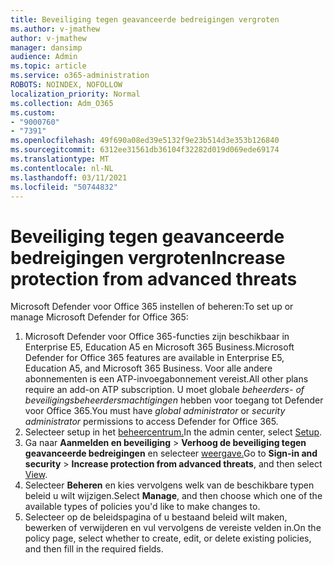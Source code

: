 ```yaml
---
title: Beveiliging tegen geavanceerde bedreigingen vergroten
ms.author: v-jmathew
author: v-jmathew
manager: dansimp
audience: Admin
ms.topic: article
ms.service: o365-administration
ROBOTS: NOINDEX, NOFOLLOW
localization_priority: Normal
ms.collection: Adm_O365
ms.custom:
- "9000760"
- "7391"
ms.openlocfilehash: 49f690a08ed39e5132f9e23b514d3e353b126840
ms.sourcegitcommit: 6312ee31561db36104f32282d019d069ede69174
ms.translationtype: MT
ms.contentlocale: nl-NL
ms.lasthandoff: 03/11/2021
ms.locfileid: "50744832"
---
```

# <a name="increase-protection-from-advanced-threats"></a><span data-ttu-id="b06ec-102">Beveiliging tegen geavanceerde bedreigingen vergroten</span><span class="sxs-lookup"><span data-stu-id="b06ec-102">Increase protection from advanced threats</span></span>

<span data-ttu-id="b06ec-103">Microsoft Defender voor Office 365 instellen of beheren:</span><span class="sxs-lookup"><span data-stu-id="b06ec-103">To set up or manage Microsoft Defender for Office 365:</span></span>

1. <span data-ttu-id="b06ec-104">Microsoft Defender voor Office 365-functies zijn beschikbaar in Enterprise E5, Education A5 en Microsoft 365 Business.</span><span class="sxs-lookup"><span data-stu-id="b06ec-104">Microsoft Defender for Office 365 features are available in Enterprise E5, Education A5, and Microsoft 365 Business.</span></span> <span data-ttu-id="b06ec-105">Voor alle andere abonnementen is een ATP-invoegabonnement vereist.</span><span class="sxs-lookup"><span data-stu-id="b06ec-105">All other plans require an add-on ATP subscription.</span></span> <span data-ttu-id="b06ec-106">U moet globale *beheerders- of* *beveiligingsbeheerdersmachtigingen* hebben voor toegang tot Defender voor Office 365.</span><span class="sxs-lookup"><span data-stu-id="b06ec-106">You must have *global administrator* or *security administrator* permissions to access Defender for Office 365.</span></span>
2. <span data-ttu-id="b06ec-107">Selecteer setup in het [beheercentrum.](https://go.microsoft.com/fwlink/p/?linkid=2075721)</span><span class="sxs-lookup"><span data-stu-id="b06ec-107">In the admin center, select [Setup](https://go.microsoft.com/fwlink/p/?linkid=2075721).</span></span>
3. <span data-ttu-id="b06ec-108">Ga naar **Aanmelden en beveiliging**  >  **Verhoog de beveiliging tegen geavanceerde bedreigingen** en selecteer [weergave.](https://go.microsoft.com/fwlink/?linkid=2109302)</span><span class="sxs-lookup"><span data-stu-id="b06ec-108">Go to **Sign-in and security** > **Increase protection from advanced threats**, and then select [View](https://go.microsoft.com/fwlink/?linkid=2109302).</span></span>
4. <span data-ttu-id="b06ec-109">Selecteer **Beheren** en kies vervolgens welk van de beschikbare typen beleid u wilt wijzigen.</span><span class="sxs-lookup"><span data-stu-id="b06ec-109">Select **Manage**, and then choose which one of the available types of policies you'd like to make changes to.</span></span>
5. <span data-ttu-id="b06ec-110">Selecteer op de beleidspagina of u bestaand beleid wilt maken, bewerken of verwijderen en vul vervolgens de vereiste velden in.</span><span class="sxs-lookup"><span data-stu-id="b06ec-110">On the policy page, select whether to create, edit, or delete existing policies, and then fill in the required fields.</span></span>
